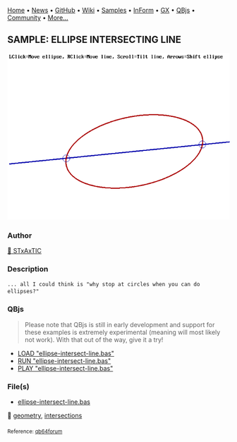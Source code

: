 [Home](https://qb64.com) • [News](../../news.md) • [GitHub](https://github.com/QB64Official/qb64) • [Wiki](https://github.com/QB64Official/qb64/wiki) • [Samples](../../samples.md) • [InForm](../../inform.md) • [GX](../../gx.md) • [QBjs](../../qbjs.md) • [Community](../../community.md) • [More...](../../more.md)

## SAMPLE: ELLIPSE INTERSECTING LINE

![ellipse-intersect-line.png](img/ellipse-intersect-line.png)

### Author

[🐝 STxAxTIC](../stxaxtic.md) 

### Description

```text
... all I could think is "why stop at circles when you can do ellipses?"
```

### QBjs

> Please note that QBjs is still in early development and support for these examples is extremely experimental (meaning will most likely not work). With that out of the way, give it a try!

* [LOAD "ellipse-intersect-line.bas"](https://v6p9d9t4.ssl.hwcdn.net/html/6022890/index.html?src=https://qb64.com/samples/ellipse-intersecting-line/src/ellipse-intersect-line.bas)
* [RUN "ellipse-intersect-line.bas"](https://v6p9d9t4.ssl.hwcdn.net/html/6022890/index.html?mode=auto&src=https://qb64.com/samples/ellipse-intersecting-line/src/ellipse-intersect-line.bas)
* [PLAY "ellipse-intersect-line.bas"](https://v6p9d9t4.ssl.hwcdn.net/html/6022890/index.html?mode=play&src=https://qb64.com/samples/ellipse-intersecting-line/src/ellipse-intersect-line.bas)

### File(s)

* [ellipse-intersect-line.bas](src/ellipse-intersect-line.bas)

🔗 [geometry](../geometry.md), [intersections](../intersections.md)


<sub>Reference: [qb64forum](https://qb64forum.alephc.xyz/index.php?topic=2302.0) </sub>
